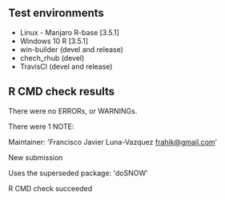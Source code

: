 ## Test environments

* Linux - Manjaro R-base [3.5.1]
* Windows 10 R [3.5.1]
* win-builder (devel and release)
* chech_rhub (devel)
* TravisCI (devel and release)

## R CMD check results

There were no ERRORs, or WARNINGs.

There were 1 NOTE:

Maintainer: 'Francisco Javier Luna-Vazquez <frahik@gmail.com>'

New submission

Uses the superseded package: 'doSNOW'

R CMD check succeeded

